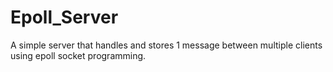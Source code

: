 # Epoll_Server
A simple server that handles and stores 1 message between multiple clients using epoll socket programming.
